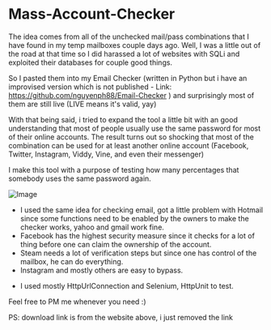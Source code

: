 Mass-Account-Checker
====================

The idea comes from all of the unchecked mail/pass combinations that I have found in my temp mailboxes couple days ago. Well, I was a little out of the road at that time so I did harassed a lot of websites with SQLi and exploited their databases for couple good things.

So I pasted them into my Email Checker (written in Python but i have an improvised version which is not published - Link: https://github.com/nguyenph88/Email-Checker ) and surprisingly most of them are still live (LIVE means it's valid, yay)

With that being said, i tried to expand the tool a little bit with an good understanding that most of people usually use the same password for most of their online accounts. The result turns out so shocking that most of the combination can be used for at least another online account (Facebook, Twitter, Instagram, Viddy, Vine, and even their messenger)

I make this tool with a purpose of testing how many percentages that somebody uses the same password again.

![Image](http://4.bp.blogspot.com/-7wnnp2fbrJU/U8DP5hPtiuI/AAAAAAAAAFM/rKKWanXaFY0/s1600/MassAccountChecker.png?raw=true)


- I used the same idea for checking email, got a little problem with Hotmail since some functions need to be enabled by the owners to make the checker works, yahoo and gmail work fine.
- Facebook has the highest security measure since it checks for a lot of thing before one can claim the ownership of the account.
- Steam needs a lot of verification steps but since one has control of the mailbox, he can do everything.
- Instagram and mostly others are easy to bypass.
* I used mostly HttpUrlConnection and Selenium, HttpUnit to test.

Feel free to PM me whenever you need :) 

PS: download link is from the website above, i just removed the link
